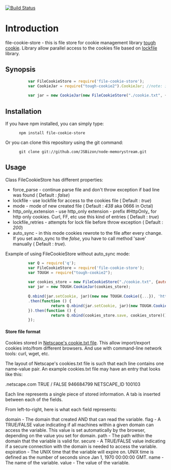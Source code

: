[![Build Status](https://travis-ci.org/JSBizon/file-cookie-store.svg?branch=master)](https://travis-ci.org/JSBizon/file-cookie-store)

# Introduction

file-cookie-store - this is file store for cookie management library [tough cookie](https://github.com/goinstant/tough-cookie "tough cookie").
Library allow parallel access to the cookies file based on [lockfile](https://github.com/npm/lockfile) library. 

## Synopsis

``` javascript
          var FileCookieStore = require('file-cookie-store');
          var CookieJar = require("tough-cookie2").CookieJar; //note: it use tough-cookie2 by default, it's available for use with tough-cookie
          
          var jar = new CookieJar(new FileCookieStore("./cookie.txt", {lockfile : true}));
```

## Installation
If you have npm installed, you can simply type:
          
          npm install file-cookie-store
          
Or you can clone this repository using the git command:

          git clone git://github.com/JSBizon/node-memorystream.git

## Usage

Class FileCookieStore has different properties:

  * force_parse - continue parse file and don't throw exception if bad line was found ( Default : _false_)
  * lockfile - use lockfile for access to the cookies file ( Default : _true_)
  * mode - mode of new created file ( Default : _438_ aka 0666 in Octal)
  * http_only_extension - use http_only extension - prefix #HttpOnly_ for http only cookies. Curl, FF, etc use this kind of entries ( Default : _true_)
  * lockfile_retries - attempts for lock file before throw exception ( Default : _200_)
  * auto_sync - in this mode cookies rewrote to the file after every change. If you set auto_sync to the _false_, you have to call method 'save' manually ( Default : _true_). 

Example of using FileCookieStore without auto_sync mode:

``` javascript
          var Q = require('q');
          var FileCookieStore = require('file-cookie-store');
          var TOUGH = require("tough-cookie2");
          
          var cookies_store = new FileCookieStore("./cookie.txt", {auto_sync : false});
          var jar = new TOUGH.CookieJar(cookies_store);
          
          Q.nbind(jar.setCookie, jar)(new new TOUGH.Cookie({...}), 'http://test.com/')
          .then(function () {
                    return Q.nbind(jar.setCookie, jar)(new TOUGH.Cookie({...}), 'http://test.com/')
          }).then(function () {
                    return Q.nbind(cookies_store.save, cookies_store)();//save changes to the file
          });
```

#### Store file format

Cookies stored in [Netscape's cookie.txt file](http://www.cookiecentral.com/faq/#3.5).
This allow import/export cookies into/from different browsers. And use with command-line network tools: curl, wget, etc.

The layout of Netscape's cookies.txt file is such that each line contains one name-value pair. An example cookies.txt file may have an entry that looks like this:

.netscape.com     TRUE   /  FALSE  946684799   NETSCAPE_ID  100103

Each line represents a single piece of stored information. A tab is inserted between each of the fields.

From left-to-right, here is what each field represents:

domain - The domain that created AND that can read the variable.
flag - A TRUE/FALSE value indicating if all machines within a given domain can access the variable. This value is set automatically by the browser, depending on the value you set for domain.
path - The path within the domain that the variable is valid for.
secure - A TRUE/FALSE value indicating if a secure connection with the domain is needed to access the variable.
expiration - The UNIX time that the variable will expire on. UNIX time is defined as the number of seconds since Jan 1, 1970 00:00:00 GMT.
name - The name of the variable.
value - The value of the variable. 





